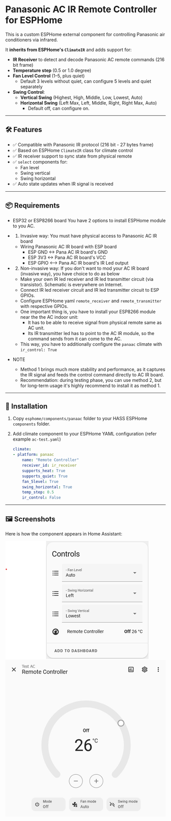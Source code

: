# Panasonic AC IR Remote Controller for ESPHome

This is a custom ESPHome external component for controlling Panasonic air conditioners via infrared.

It **inherits from ESPHome's `ClimateIR`** and adds support for:
- **IR Receiver** to detect and decode Panasonic AC remote commands (216 bit frame)
- **Temperature step** (0.5 or 1.0 degree)
- **Fan Level Control** (1–5, plus quiet)
    - Default 3 levels without quiet, can configure 5 levels and quiet separately
- **Swing Control**:
  - **Vertical Swing** (Highest, High, Middle, Low, Lowest, Auto)
  - **Horizontal Swing** (Left Max, Left, Middle, Right, Right Max, Auto)
    - Default off, can configure on.

---

## 🛠 Features

- ✅ Compatible with Panasonic IR protocol (216 bit - 27 bytes frame)
- ✅ Based on ESPHome `ClimateIR` class for climate control
- ✅ IR receiver support to sync state from physical remote
- ✅ `select` components for:
  - Fan level 
  - Swing vertical
  - Swing horizontal
- ✅ Auto state updates when IR signal is received

---

## 📦 Requirements

- ESP32 or ESP8266 board
You have 2 options to install ESPHome module to you AC.

- 1. Invasive way: You must have physical access to Panasonic AC IR board
    - Wiring Panasonic AC IR board with ESP board
        - ESP GND <-> Pana AC IR board's GND
        - ESP 3V3 <-> Pana AC IR board's VCC
        - ESP GPIO <--> Pana AC IR board's IR Led output
- 2. Non-invasive way: If you don't want to mod your AC IR board (invasive way), you have choice to do as below
    - Make your own IR led receiver and IR led transmitter circuit (via transistor). Schematic is everywhere on Internet.
    - Connect IR led receiver circuit and IR led transmitter circuit to ESP GPIOs.
    - Configure ESPHome yaml `remote_receiver` and `remote_transmitter` with respective GPIOs.
    - One important thing is, you have to install your ESP8266 module near the the AC indoor unit:
        - It has to be able to receive signal from physical remote same as AC unit.
        - Its IR transmitter led has to point to the AC IR module, so the command sends from it can come to the AC.
    - This way, you have to additionally configure the `panaac` climate with `ir_control: True`
- NOTE
    - Method 1 brings much more stability and performance, as it captures the IR signal and feeds the control command directly to AC IR board.
    - Recommendation: during testing phase, you can use method 2, but for long-term usage it's highly recommend to install it as method 1.


---

## 📂 Installation

1. Copy `esphome/components/panaac` folder to your HASS ESPHome `components` folder.
2. Add climate component to your ESPHome YAML configuration (refer example `ac-test.yaml`)

    ```yaml
    climate:
    - platform: panaac
        name: "Remote Controller"
        receiver_id: ir_receiver
        supports_heat: True
        supports_quiet: True
        fan_5level: True
        swing_horizontal: True
        temp_step: 0.5
        ir_control: False
    ```

---

## 🖼️ Screenshots

Here is how the component appears in Home Assistant:

![Panasonic AC in Home Assistant](assets/screenshot_panaac.png)
![Panasonic AC Climate control in Home Assistant](assets/screenshot_panaac_climate.png)

